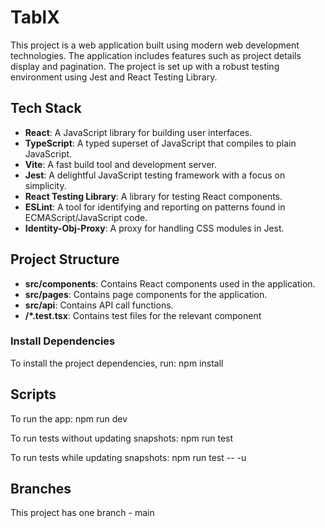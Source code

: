 # TablX

This project is a web application built using modern web development technologies. The application includes features such as project details display and pagination. The project is set up with a robust testing environment using Jest and React Testing Library.

## Tech Stack

- **React**: A JavaScript library for building user interfaces.
- **TypeScript**: A typed superset of JavaScript that compiles to plain JavaScript.
- **Vite**: A fast build tool and development server.
- **Jest**: A delightful JavaScript testing framework with a focus on simplicity.
- **React Testing Library**: A library for testing React components.
- **ESLint**: A tool for identifying and reporting on patterns found in ECMAScript/JavaScript code.
- **Identity-Obj-Proxy**: A proxy for handling CSS modules in Jest.

## Project Structure

- **src/components**: Contains React components used in the application.
- **src/pages**: Contains page components for the application.
- **src/api**: Contains API call functions.
- **/*.test.tsx**: Contains test files for the relevant component

### Install Dependencies

To install the project dependencies, run:
npm install

## Scripts

To run the app:
npm run dev

To run tests without updating snapshots:
npm run test

To run tests while updating snapshots:
npm run test -- -u


## Branches

This project has one branch - main
